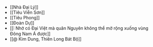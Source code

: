 - [[Nhà Đại Lý]]
- [[Tiêu Viễn Sơn]]
- [[Tiêu Phong]]
- [[Đoàn Dự]]
- [[❕ Nhờ có Đại Việt mà quân Nguyên không thể mở rộng xuống vùng Đông Nam Á được]]
- [[@ Kim Dung, Thiên Long Bát Bộ]]
